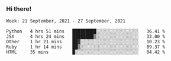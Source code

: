 ### Hi there!

<!--START_SECTION:waka-->
```text
Week: 21 September, 2021 - 27 September, 2021

Python   4 hrs 51 mins   █████████░░░░░░░░░░░░░░░░   36.41 % 
JSX      4 hrs 24 mins   ████████▒░░░░░░░░░░░░░░░░   33.00 % 
Other    1 hr 21 mins    ██▓░░░░░░░░░░░░░░░░░░░░░░   10.23 % 
Ruby     1 hr 14 mins    ██▒░░░░░░░░░░░░░░░░░░░░░░   09.37 % 
HTML     35 mins         █░░░░░░░░░░░░░░░░░░░░░░░░   04.42 % 
```
<!--END_SECTION:waka-->
